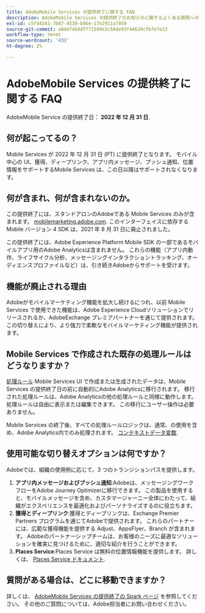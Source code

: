 ```yaml
---
title: AdobeMobile Services の提供終了に関する FAQ
description: AdobeMobile Services の提供終了のお知らせに関するよくある質問への回答を紹介します。
exl-id: c5f44341-7b87-4530-b86e-17e2911a7959
source-git-commit: a6dd74b8df771249e3c50de93f44639cfbfe7e13
workflow-type: tm+mt
source-wordcount: '433'
ht-degree: 2%

---
```


# AdobeMobile Services の提供終了に関する FAQ

AdobeMobile Service の提供終了日： **2022 年 12 月 31 日**.

## 何が起こってるの？

Mobile Services が 2022 年 12 月 31 日 (PT) に提供終了となります。 モバイル中心の UI、獲得、ディープリンク、アプリ内メッセージ、プッシュ通知、位置情報をサポートするMobile Services は、この日以降はサポートされなくなります。

## 何が含まれ、何が含まれないのか。

この提供終了には、スタンドアロンのAdobeである Mobile Services のみが含まれます。 [mobilemarketing.adobe.com](https://mobilemarketing.adobe.com). このインターフェイスに依存する Mobile バージョン 4 SDK は、2021 年 8 月 31 日に廃止されました。

この提供終了には、Adobe Experience Platform Mobile SDK の一部であるモバイルアプリ用のAdobe Analyticsは含まれません。 これらの機能（アプリ内動作、ライフサイクル分析、メッセージングインタラクショントラッキング、オーディエンスプロファイルなど）は、引き続きAdobeからサポートを受けます。

## 機能が廃止される理由

Adobeがモバイルマーケティング機能を拡大し続けるにつれ、以前 Mobile Services で使用できた機能は、Adobe Experience Cloudソリューションでリリースされるか、AdobeExchange プレミアパートナーを通じて提供されます。 この切り替えにより、より強力で柔軟なモバイルマーケティング機能が提供されます。

## Mobile Services で作成された既存の処理ルールはどうなりますか？

[処理ルール](https://experienceleague.adobe.com/docs/analytics/admin/admin-tools/processing-rules/processing-rules.html) Mobile Services UI で作成または生成されたデータは、Mobile Services の提供終了日の前に自動的にAdobe Analyticsに移行されます。 移行された処理ルールは、Adobe Analyticsの他の処理ルールと同様に動作します。処理ルールは自由に表示または編集できます。 この移行にユーザー操作は必要ありません。

Mobile Services の終了後、すべての処理ルールロジックは、通常、の使用を含め、Adobe Analytics内でのみ処理されます。 [コンテキストデータ変数](https://experienceleague.adobe.com/docs/analytics/implementation/vars/page-vars/contextdata.html?lang=ja).

## 使用可能な切り替えオプションは何ですか？

Adobeでは、組織の使用例に応じて、3 つのトランジションパスを提供します。

1. **アプリ内メッセージおよびプッシュ通知**:Adobeは、メッセージングワークフローをAdobe Journey Optimizerに移行できます。 この製品を使用すると、モバイルメッセージを含め、カスタマージャーニー全体にわたって、組織がエクスペリエンスを最適化およびパーソナライズするのに役立ちます。
1. **獲得とディープリンク**:獲得とディープリンクは、Exchange Premier Partners プログラムを通じてAdobeで提供されます。 これらのパートナーには、広範な獲得機能を提供する Adjust、AppsFlyer、Branch が含まれます。 Adobeのパートナーシップチームは、お客様のニーズに最適なソリューションを確実に見つけるために、適切な紹介を行うことができます。
1. **Places Service**:Places Service は無料の位置情報機能を提供します。 詳しくは、 [Places Service ドキュメント](https://experienceleague.adobe.com/docs/places/using/home.html).

## 質問がある場合は、どこに移動できますか？

詳しくは、 [AdobeMobile Services の提供終了の Spark ページ](https://spark.adobe.com/page/C6D30y09zaRpD/) を参照してください。 その他のご質問については、Adobe担当者にお問い合わせください。
